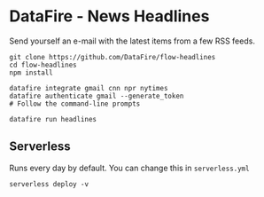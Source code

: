 # DataFire - News Headlines

Send yourself an e-mail with the latest items from a few RSS feeds.

```
git clone https://github.com/DataFire/flow-headlines
cd flow-headlines
npm install

datafire integrate gmail cnn npr nytimes
datafire authenticate gmail --generate_token
# Follow the command-line prompts

datafire run headlines
```

## Serverless
Runs every day by default. You can change this in `serverless.yml`

```
serverless deploy -v
```
